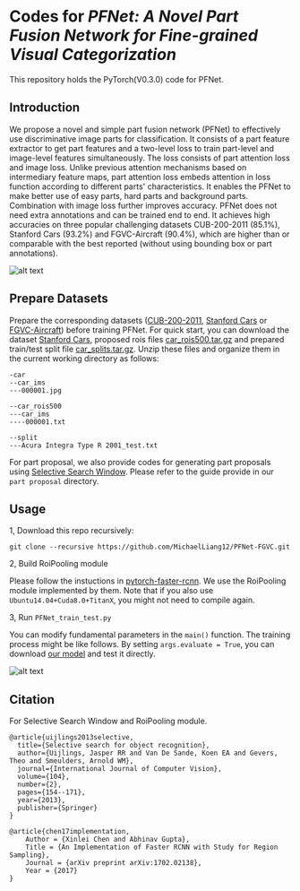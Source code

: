 # Codes for *PFNet: A Novel Part Fusion Network for Fine-grained Visual Categorization*
This repository holds the PyTorch(V0.3.0) code for PFNet.

## Introduction

We propose a novel and simple part fusion network (PFNet) to effectively use discriminative image parts for classification. It consists of a part feature extractor to get part features and a two-level loss to train part-level and image-level features simultaneously. The loss consists of part attention loss and image loss. Unlike previous attention mechanisms based on intermediary feature maps, part attention loss embeds attention in loss function according to different parts' characteristics. It enables the PFNet to make better use of easy parts, hard parts and background parts. Combination with image loss further improves accuracy. PFNet does not need extra annotations and can be trained end to end. It achieves high accuracies on three popular challenging datasets CUB-200-2011 (85.1\%), Stanford Cars (93.2\%) and FGVC-Aircraft (90.4\%), which are higher than or comparable with the best reported (without using bounding box or part annotations).

![alt text](https://github.com/MichaelLiang12/PFNet-FGVC/blob/master/pic/PFNet.jpg "visualization")

## Prepare Datasets

Prepare the corresponding datasets ([CUB-200-2011](http://www.vision.caltech.edu/visipedia/CUB-200-2011.html), [Stanford Cars](http://ai.stanford.edu/~jkrause/cars/car_dataset.html) or [FGVC-Aircraft](http://www.robots.ox.ac.uk/~vgg/data/fgvc-aircraft/)) before training PFNet. For quick start, you can download the dataset [Stanford Cars](http://ai.stanford.edu/~jkrause/cars/car_dataset.html), proposed rois files [car_rois500.tar.gz]() and prepared train/test split file [car_splits.tar.gz](). Unzip these files and organize them in the current working directory as follows:
```
-car
--car_ims
---000001.jpg

--car_rois500
---car_ims
----000001.txt

--split
---Acura Integra Type R 2001_test.txt
```

For part proposal, we also provide codes for generating part proposals using [Selective Search Window](https://koen.me/research/selectivesearch/). Please refer to the guide provide in our `part proposal` directory.



## Usage

1, Download this repo recursively:
```shell
git clone --recursive https://github.com/MichaelLiang12/PFNet-FGVC.git
```
2, Build RoiPooling module

Please follow the instuctions in [pytorch-faster-rcnn](https://github.com/ruotianluo/pytorch-faster-rcnn#installation). We use the RoiPooling module implemented by them. Note that if you also use `Ubuntu14.04+Cuda8.0+TitanX`, you might not need to compile again.


3, Run `PFNet_train_test.py`

You can modify fundamental parameters in the `main()` function. The training process might be like follows. By setting `args.evaluate = True`, you can download [our model]() and test it directly. 

![alt text](https://github.com/MichaelLiang12/PFNet-FGVC/blob/master/pic/dog_loss_acc1.png "visualization")

## Citation
For Selective Search Window and RoiPooling module.
```
@article{uijlings2013selective,
  title={Selective search for object recognition},
  author={Uijlings, Jasper RR and Van De Sande, Koen EA and Gevers, Theo and Smeulders, Arnold WM},
  journal={International Journal of Computer Vision},
  volume={104},
  number={2},
  pages={154--171},
  year={2013},
  publisher={Springer}
}

@article{chen17implementation,
    Author = {Xinlei Chen and Abhinav Gupta},
    Title = {An Implementation of Faster RCNN with Study for Region Sampling},
    Journal = {arXiv preprint arXiv:1702.02138},
    Year = {2017}
}
```
